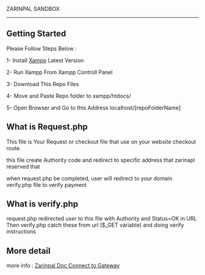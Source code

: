ZARINPAL SANDBOX

---

## Getting Started

Please Follow Steps Below : <br/>

1- Install <a href="https://www.apachefriends.org/download.html">Xampp</a> Latest Version <br/>

2- Run Xampp From Xampp Controll Panel<br/>

3- Download This Repo Files

4- Move and Paste Repo folder to xampp/htdocs/

5- Open Browser and Go to this Address localhost/[repoFolderName]

## What is Request.php

This file is Your Request or checkout file that use on your website checkout route.

this file create Authority code and redirect to specific address that zarinapl reserved that

when request.php be completed, user will redirect to your domain verify.php file to verify payment

## What is verify.php

request.php redirected user to this file with Authority and Status=OK in URL Then verify.php catch these from url ($\_GET variable) and doing verify instructions

## More detail

more info : <a href="https://www.zarinpal.com/docs/paymentGateway/connectToGateway.html">Zarinpal Doc Connect to Gateway</a>
